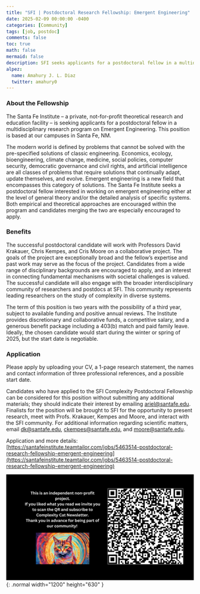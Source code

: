 ```yaml
---
title: "SFI | Postdoctoral Research Fellowship: Emergent Engineering"
date: 2025-02-09 00:00:00 -0400
categories: [Community]
tags: [job, postdoc]
comments: false
toc: true
math: false
mermaid: false
description: SFI seeks applicants for a postdoctoral fellow in a multidisciplinary research program on Emergent Engineering.
alpez:
  name: Amahury J. L. Diaz
  twitter: amahury0
---
```

### About the Fellowship
The Santa Fe Institute – a private, not-for-profit theoretical research and education facility – is seeking applicants for a postdoctoral fellow in a multidisciplinary research program on Emergent Engineering. This position is based at our campuses in Santa Fe, NM. 

The modern world is defined by problems that cannot be solved with the pre-specified solutions of classic engineering. Economics, ecology, bioengineering, climate change, medicine, social policies, computer security, democratic governance and civil rights, and artificial intelligence are all classes of problems that require solutions that continually adapt, update themselves, and evolve. Emergent engineering is a new field that encompasses this category of solutions. The Santa Fe Institute seeks a postdoctoral fellow interested in working on emergent engineering either at the level of general theory and/or the detailed analysis of specific systems. Both empirical and theoretical approaches are encouraged within the program and candidates merging the two are especially encouraged to apply.

### Benefits
The successful postdoctoral candidate will work with Professors David Krakauer, Chris Kempes, and Cris Moore on a collaborative project. The goals of the project are exceptionally broad and the fellow’s expertise and past work may serve as the focus of the project. Candidates from a wide range of disciplinary backgrounds are encouraged to apply, and an interest in connecting fundamental mechanisms with societal challenges is valued. The successful candidate will also engage with the broader interdisciplinary community of researchers and postdocs at SFI. This community represents leading researchers on the study of complexity in diverse systems.

The term of this position is two years with the possibility of a third year, subject to available funding and positive annual reviews. The Institute provides discretionary and collaborative funds, a competitive salary, and a generous benefit package including a 403(b) match and paid family leave. Ideally, the chosen candidate would start during the winter or spring of 2025, but the start date is negotiable.

### Application
Please apply by uploading your CV, a 1-page research statement, the names and contact information of three professional references, and a possible start date. 

Candidates who have applied to the SFI Complexity Postdoctoral Fellowship can be considered for this position without submitting any additional materials; they should indicate their interest by emailing ariel@santafe.edu. Finalists for the position will be brought to SFI for the opportunity to present research, meet with Profs. Krakauer, Kempes and Moore, and interact with the SFI community. For additional information regarding scientific matters, email dk@santafe.edu, ckempes@santafe.edu, and moore@santafe.edu.

Application and more details: [https://santafeinstitute.teamtailor.com/jobs/5463514-postdoctoral-research-fellowship-emergent-engineering](https://santafeinstitute.teamtailor.com/jobs/5463514-postdoctoral-research-fellowship-emergent-engineering)

![Desktop View](/assets/img/fix/complexity-cat-newsletter.png){: .normal width="1200" height="630" }
